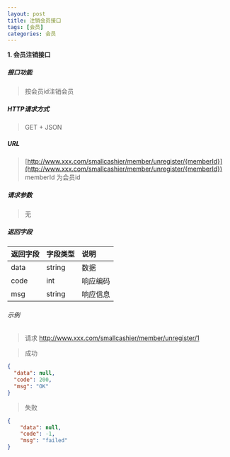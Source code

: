 ```yaml
---
layout: post
title: 注销会员接口
tags: [会员]
categories: 会员 
---
```


**1\. 会员注销接口**

##### 接口功能
> 按会员id注销会员

##### HTTP请求方式
> GET + JSON

##### URL
> [http://www.xxx.com/smallcashier/member/unregister/{memberId}](http://www.xxx.com/smallcashier/member/unregister/{memberId})
> memberId 为会员id

##### 请求参数
> 无

##### 返回字段

|返回字段|字段类型|说明|
|:---|:---|:---|
|data|string|数据|
|code|int|响应编码|
|msg|string|响应信息|


###### 示例
> 请求
> http://www.xxx.com/smallcashier/member/unregister/1

> 成功
``` json
{
  "data": null,
  "code": 200,
  "msg": "OK"
}
```
> 失败
``` json
{
    "data": null,
    "code": -1,
    "msg": "failed"
}
```
